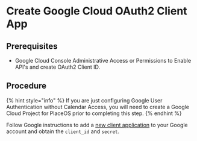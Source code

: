 # Create Google Cloud OAuth2 Client App

## Prerequisites

* Google Cloud Console Administrative Access or Permissions to Enable API's and create OAuth2 Client ID.

## Procedure

{% hint style="info" %}
If you are just configuring Google User Authentication without Calendar Access, you will need to create a Google Cloud Project for PlaceOS prior to completing this step.
{% endhint %}

Follow Google instructions to add a [new client application](https://support.google.com/cloud/answer/6158849) to your Google account and obtain the `client_id` and `secret`.
